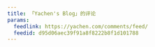```yaml
---
title: 「Yachen's Blog」的评论
params:
  feedlink: https://yachen.com/comments/feed/
  feedid: d95d06aec39f91a8f8222b8f1d101788
---
```

